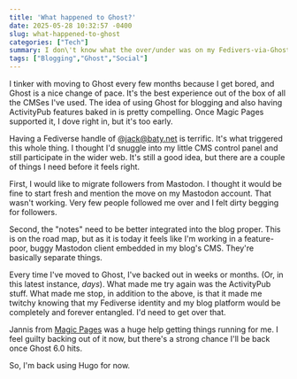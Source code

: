 ```yaml
---
title: 'What happened to Ghost?'
date: 2025-05-28 10:32:57 -0400
slug: what-happened-to-ghost
categories: ["Tech"]
summary: I don\'t know what the over/under was on my Fedivers-via-Ghost experiment, but yeah, it's paused.
tags: ["Blogging","Ghost","Social"]
---
```


I tinker with moving to Ghost every few months because I get bored, and Ghost is a nice change of pace. It's the best experience out of the box of all the CMSes I've used. The idea of using Ghost for blogging and also having ActivityPub features baked in is pretty compelling. Once Magic Pages supported it, I dove right in, but it's too early.

Having a Fediverse handle of @jack@baty.net is terrific. It's what triggered this whole thing. I thought I'd snuggle into my little CMS control panel and still participate in the wider web. It's still a good idea, but there are a couple of things I need before it feels right. 

First, I would like to migrate followers from Mastodon. I thought it would be fine to start fresh and mention the move on my Mastodon account. That wasn't working. Very few people followed me over and I felt dirty begging for followers. 

Second, the "notes" need to be better integrated into the blog proper. This is on the road map, but as it is today it feels like I'm working in a feature-poor, buggy Mastodon client embedded in my blog's CMS. They're basically separate things.

Every time I've moved to Ghost, I've backed out in weeks or months. (Or, in this latest instance, _days_). What made me try again was the ActivityPub stuff. What made me stop, in addition to the above, is that it made me twitchy knowing that my Fediverse identity and my blog platform would be completely and forever entangled. I'd need to get over that.

Jannis from [Magic Pages](https://www.magicpages.co) was a huge help getting things running for me. I feel guilty backing out of it now, but there's a strong chance I'll be back once Ghost 6.0 hits.

So, I'm back using Hugo for now.




